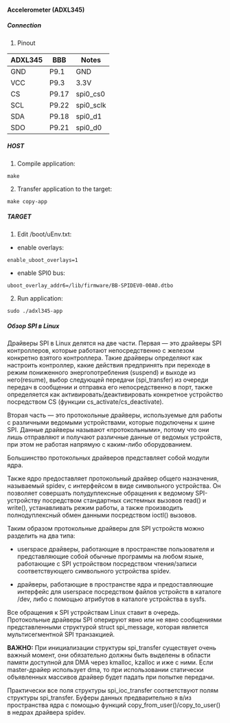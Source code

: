 #### Accelerometer (ADXL345)

##### Connection

1. Pinout

| ADXL345  | BBB     | Notes      |
|----------|---------|------------|
|  GND     |  P9.1   |  GND       |
|  VCC     |  P9.3   |  3.3V      |
|  CS      |  P9.17  |  spi0_cs0  |
|  SCL     |  P9.22  |  spi0_sclk |
|  SDA     |  P9.18  |  spi0_d1   |
|  SDO     |  P9.21  |  spi0_d0   |

##### HOST

1. Compile application:
```
make
```

2. Transfer application to the target:
```
make copy-app
```

##### TARGET

1. Edit /boot/uEnv.txt:

- enable overlays:
```
enable_uboot_overlays=1
```

- enable SPI0 bus:
```
uboot_overlay_addr6=/lib/firmware/BB-SPIDEV0-00A0.dtbo
```

2. Run application:
```
sudo ./adxl345-app
```

##### Обзор SPI в Linux

Драйверы SPI в Linux делятся на две части. 
Первая — это драйверы SPI контроллеров, которые работают непосредственно с железом конкретно взятого контроллера. 
Такие драйверы определяют как настроить контроллер, какие действия предпринять при переходе в режим пониженного энергопотребления (suspend) и выходе из него(resume), 
выбор следующей передачи (spi_transfer) из очереди передач в сообщении и отправка его непосредственно в порт, также определяется как активировать/деактивировать конкретное 
устройство посредством CS (функции cs_activate/cs_deactivate). 

Вторая часть — это протокольные драйверы, используемые для работы с различными ведомыми устройствами, которые подключены к шине SPI. Данные драйверы называют «протокольными», 
потому что они лишь отправляют и получают различные данные от ведомых устройств, при этом не работая напрямую с каким-либо оборудованием. 

Большинство протокольных драйверов представляет собой модули ядра. 

Также ядро предоставляет протокольный драйвер общего назначения, называемый spidev, с интерфейсом в виде символьного устройства. 
Он позволяет совершать полудуплексные обращения к ведомому SPI-устройству посредством стандартных системных вызовов read() и write(), устанавливать режим работы, 
а также производить полнодуплексный обмен данными посредством ioctl() вызовов.

Таким образом протокольные драйверы для SPI устройств можно разделить на два типа:

 - userspace драйверы, работающие в пространстве пользователя и представляющие собой обычные программы на любом языке, работающие с SPI устройством посредством 
чтения/записи соответствующего символьного устройства spidev.

- драйверы, работающие в пространстве ядра и предоставляющие интерфейс для userspace посредством файлов устройств в каталоге /dev, либо с помощью атрибутов в каталоге 
устройства в sysfs.

Все обращения к SPI устройствам Linux ставит в очередь. Протокольные драйверы SPI оперируют явно или не явно сообщениями представленными структурой struct spi_message, 
которая является мультисегментной SPI транзакцией.

**ВАЖНО:** При инициализации структуры spi_transfer существует очень важный момент, они обязательно должны быть выделены в области памяти доступной для DMA через kmalloc,
kzalloc и иже с ними. Если master-драйер использует dma, то при использовании статически объявленных массивов драйвер будет падать при попытке передачи.

Практически все поля структуры spi_ioc_transfer соответствуют полям структуры spi_transfer. Буферы данных предварительно я в/из пространства ядра с помощью функций 
copy_from_user()/copy_to_user() в недрах драйвера spidev.

